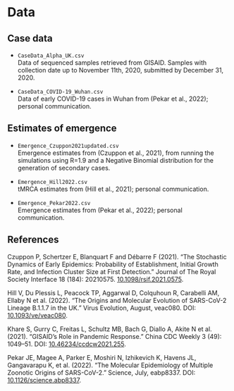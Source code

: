# Data

## Case data

- `CaseData_Alpha_UK.csv`
  <br> Data of sequenced samples retrieved from GISAID. Samples with collection date up to November 11th, 2020, submitted by December 31, 2020.

- `CaseData_COVID-19_Wuhan.csv`
  <br> Data of early COVID-19 cases in Wuhan from (Pekar et al., 2022); personal communication.

## Estimates of emergence
- `Emergence_Czuppon2021updated.csv` 
  <br> Emergence estimates from (Czuppon et al., 2021), from running the simulations using R=1.9 and a Negative Binomial distribution for the generation of secondary cases.

- `Emergence_Hill2022.csv` 
  <br> tMRCA estimates from (Hill et al., 2021); personal communication.
  
- `Emergence_Pekar2022.csv` 
  <br> Emergence estimates from (Pekar et al., 2022); personal communication.



## References
Czuppon P, Schertzer E, Blanquart F and Débarre F (2021). “The Stochastic Dynamics of Early Epidemics: Probability of Establishment, Initial Growth Rate, and Infection Cluster Size at First Detection.” Journal of The Royal Society Interface 18 (184): 20210575. <a href="https://doi.org/10.1098/rsif.2021.0575" rel="_blank">10.1098/rsif.2021.0575</a>.

Hill V, Du Plessis L, Peacock TP, Aggarwal D, Colquhoun R, Carabelli AM, Ellaby N et al. (2022). “The Origins and Molecular Evolution of SARS-CoV-2 Lineage B.1.1.7 in the UK.” Virus Evolution, August, veac080. DOI: <a href="https://doi.org/10.1093/ve/veac080" rel="_blank">10.1093/ve/veac080</a>.

Khare S, Gurry C, Freitas L, Schultz MB, Bach G, Diallo A, Akite N et al. (2021). “GISAID’s Role in Pandemic Response.” China CDC Weekly 3 (49): 1049–51. DOI: <a href="https://doi.org/10.46234/ccdcw2021.255" rel="_blank">10.46234/ccdcw2021.255</a>.

Pekar JE, Magee A, Parker E, Moshiri N, Izhikevich K, Havens JL, Gangavarapu K, et al. (2022). “The Molecular Epidemiology of Multiple Zoonotic Origins of SARS-CoV-2.” Science, July, eabp8337. DOI: <a href="https://doi.org/10.1126/science.abp8337" rel="_blank">10.1126/science.abp8337</a>.

  
